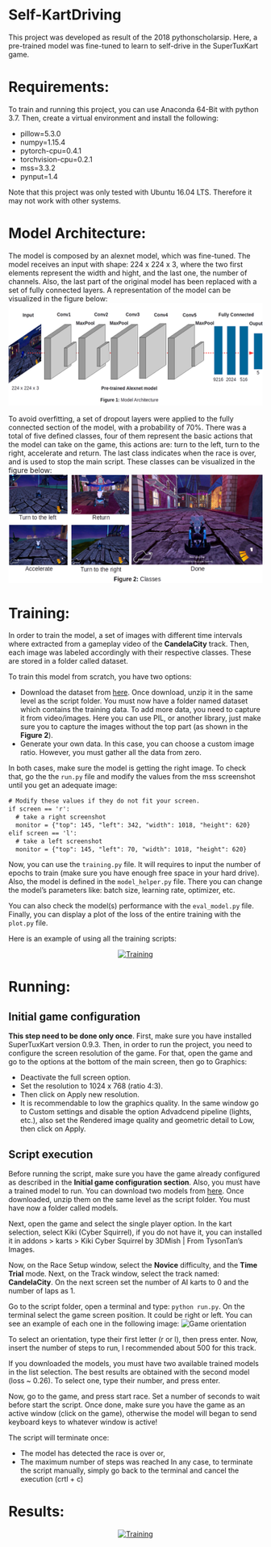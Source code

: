 # Self-KartDriving
This project was developed as result of the 2018 pythonscholarsip. Here, a pre-trained model was fine-tuned to learn to self-drive in the SuperTuxKart game.

# Requirements:
To train and running this project, you can use Anaconda 64-Bit with python 3.7. Then, create a virtual environment and install the following:

* pillow=5.3.0
* numpy=1.15.4
* pytorch-cpu=0.4.1
* torchvision-cpu=0.2.1
* mss=3.3.2
* pynput=1.4

Note that this project was only tested with Ubuntu 16.04 LTS. Therefore it may not work with other systems.

# Model Architecture:
The model is composed by an alexnet model, which was fine-tuned. The model receives an input with shape: 224 x 224 x 3, where the two first elements represent the width and hight, and the last one, the number of channels. Also, the last part of the original model has been replaced with a set of fully connected layers. A representation of the model can be visualized in the figure below:
![Model Architecture](figure_1.png)

To avoid overfitting, a set of dropout layers were applied to the fully connected section of the model, with a probability of 70%. There was a total of five defined classes, four of them represent the basic actions that the model can take on the game, this actions are: turn to the left, turn to the right, accelerate and return. The last class indicates when the race is over, and is used to stop the main script. These classes can be visualized in the figure below:
![Model Classes](figure_2.png)

# Training:
In order to train the model, a set of images with different time intervals where extracted from a gameplay video of the __CandelaCity__ track. Then, each image was labeled accordingly with their respective classes. These are stored in a folder called dataset.

To train this model from scratch, you have two options: 
* Download the dataset from [here](https://drive.google.com/open?id=1W7DgjqPx3PZkEdPDnsxzkKieilURbwv0). Once download, unzip it in the same level as the script folder. You must now have a folder named dataset which contains the training data. To add more data, you need to capture it from video/images. Here you can use PIL, or another library, just make sure you to capture the images without the top part (as shown in the __Figure 2__).
* Generate your own data. In this case, you can choose a custom image ratio. However, you must gather all the data from zero.

In both cases, make sure the model is getting the right image. To check that, go the the ```run.py``` file and modify the values from the mss screenshot until you get an adequate image:
```
# Modify these values if they do not fit your screen.
if screen == 'r':
  # take a right screenshot
  monitor = {"top": 145, "left": 342, "width": 1018, "height": 620}
elif screen == 'l':
  # take a left screenshot
  monitor = {"top": 145, "left": 70, "width": 1018, "height": 620}
````
Now, you can use the ```training.py``` file. It will requires to input the number of epochs to train (make sure you have enough free space in your hard drive). Also, the model is defined in the ```model_helper.py``` file. There you can change the model’s parameters like:  batch size, learning rate, optimizer, etc.

You can also check the model(s) performance with the ```eval_model.py``` file. Finally, you can display a plot of the loss of the entire training with the ```plot.py``` file.

Here is an example of using all the training scripts:
<p align="center">
<a href="https://youtu.be/Vl6mrSCoWhg" target="_blank">
  <img src="https://drive.google.com/uc?export=view&id=1RziMx0sFIQ9qLLZZLnsyy-M5KA-ZULZL" alt="Training" width = "500", height = "250">
</a>
</p>

# Running:
## Initial game configuration
__This step need to be done only once__. First, make sure you have installed SuperTuxKart version 0.9.3. Then, in order to run the project, you need to configure the screen resolution of the game. For that, open the game and go to the options at the bottom of the main screen, then go to Graphics:

*  Deactivate the full screen option.
*  Set the resolution to 1024 x 768 (ratio 4:3).
*  Then click on Apply new resolution.
*  It is recommendable to low the graphics quality. In the same window go to Custom settings and disable the option Advadcend pipeline (lights, etc.), also set the Rendered image quality and geometric detail to Low, then click on Apply.

## Script execution
Before running the script, make sure you have the game already configured as described in the __Initial game configuration section__. Also, you must have a trained model to run. You can download two models from [here](https://drive.google.com/open?id=1QolDRlcU6tqQoWQkLLesQ0gya6DAAx7M). Once downloaded, unzip them on the same level as the script folder. You must have now a folder called models.

Next, open the game and select the single player option. In the kart selection, select Kiki (Cyber Squirrel), if you do not have it, you can installed it in addons > karts > Kiki Cyber Squirrel by 3DMish | From TysonTan’s Images.

Now, on the Race Setup window, select the __Novice__ difficulty, and the __Time Trial__ mode. Next, on the Track window, select the track named: __CandelaCity__. On the next screen set the number of AI karts to 0 and the number of laps as 1.

Go to the script folder, open a terminal and type: ```python run.py```. On the terminal select the game screen position. It could be right or left. You can see an example of each one in the following image:
![Game orientation](figure_3.png)

To select an orientation, type their first letter (r or l), then press enter. Now, insert the number of steps to run, I recommended about 500 for this track.

If you downloaded the models, you must have two available trained models in the list selection. The best results are obtained with the second model (loss ~ 0.26). To select one, type their number, and press enter.

Now, go to the game, and press start race. Set a number of seconds to wait before start the script. Once done, make sure you have the game as an active window (click on the game), otherwise the model will began to send keyboard keys to whatever window is active!

The script will terminate once:
*  The model has detected the race is over or,
*  The maximum number of steps was reached
In any case, to terminate the script manually, simply go back to the terminal and cancel the execution (crtl + c)

# Results:
<p align="center">
<a href="https://youtu.be/3-iMFt9lsOg" target="_blank">
  <img src="https://drive.google.com/uc?export=view&id=1wn1WpRy6n-5f1nQTEEkJPnhs6apO--SK" alt="Training" width = "500", height = "300">
</a>
</p>
